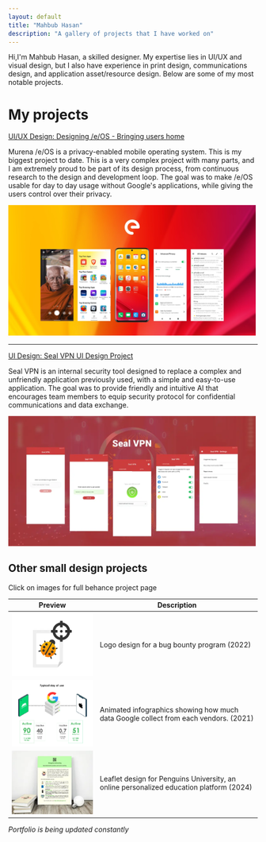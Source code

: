 ```yaml
---
layout: default
title: "Mahbub Hasan"
description: "A gallery of projects that I have worked on"
---
```


Hi,I'm Mahbub Hasan, a skilled designer. My expertise lies in UI/UX and visual design, but I also have experience in print design, communications design, and application asset/resource design. Below are some of my most notable projects.

# My projects

[UI/UX Design: Designing /e/OS - Bringing users home](/eos)

Murena /e/OS is a privacy-enabled mobile operating system. This is my biggest project to date. This is a very complex project with many parts, and I am extremely proud to be part of its design process, from continuous research to the design and development loop. The goal was to make /e/OS usable for day to day usage without Google's applications, while giving the users control over their privacy.

<a href="/eos"><img src="img/eosseocard.webp" alt="preview card image /e/OS" width="500px" height="auto"></a>

---

[UI Design: Seal VPN UI Design Project](/sealvpn)

Seal VPN is an internal security tool designed to replace a complex and unfriendly application previously used, with a simple and easy-to-use application. The goal was to provide friendly and intuitive AI that encourages team members to equip security protocol for confidential communications and data exchange.

<a href="/sealvpn"><img src="img/sealvpnseocard.webp" alt="preview card image Seal VPN" width="500px" height="auto"></a>


## Other small design projects

Click on images for full behance project page

|Preview | Description |
|---|---|
|<a target="_blank" href="https://www.behance.net/gallery/140567053/Bug-Bounty-Logo"><img src="img/bugbounty.webp" alt="Logo design for a bug bounty program" width="300px" height="auto"></a>| Logo design for a bug bounty program (2022) |
|<a target="_blank" href="https://www.behance.net/gallery/117236785/Your-phone-is-sending-data"><img src="img/animated_hi-res.webp" alt="Animated infographics" width="300px" height="auto"></a>| Animated infographics showing how much data Google collect from each vendors. (2021) |
| <a target="_blank" href="https://www.behance.net/gallery/202634025/Penguins-University-Information-Leaflet"><img src="img/penguinsuni.webp" alt="Penguins Univsersity information leaflet design" width="300px" height="auto"></a> | Leaflet design for Penguins University, an online personalized education platform (2024) |

*Portfolio is being updated constantly*